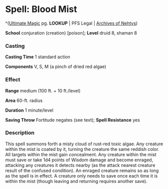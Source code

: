 # Spell: Blood Mist

^([Ultimate Magic][ss-blood-mist] pg. **LOOKUP** | PFS Legal | [Archives of Nehtys][sn-blood-mist])

**School** conjuration (creation) [poison]; **Level** druid 8, shaman 8

### Casting

**Casting Time** 1 standard action  

**Components** V, S, M (a pinch of dried red algae)

### Effect

**Range** medium (100 ft. + 10 ft./level)  

**Area** 60-ft. radius  

**Duration** 1 minute/level  

**Saving Throw** Fortitude negates (see text); **Spell Resistance** yes

### Description

This spell summons forth a misty cloud of rust-red toxic algae. Any creature within the mist is coated by it, turning the creature the same reddish color. All targets within the mist gain concealment. Any creature within the mist must save or take 1d4 points of Wisdom damage and become enraged, attacking any creatures it detects nearby (as the attack nearest creature result of the confused condition). An enraged creature remains so as long as the spell is in effect. A creature only needs to save once each time it is within the mist (though leaving and returning requires another save).

[ss-blood-mist]: http://paizo.com/pathfinderRPG/v57
[sn-blood-mist]: http://www.archivesofnethys.com/SpellDisplay.aspx?ItemName=Blood%20Mist